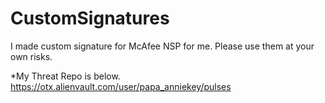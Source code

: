 # CustomSignatures

I made custom signature for McAfee NSP for me.
Please use them at your own risks.

*My Threat Repo is below.
https://otx.alienvault.com/user/papa_anniekey/pulses



